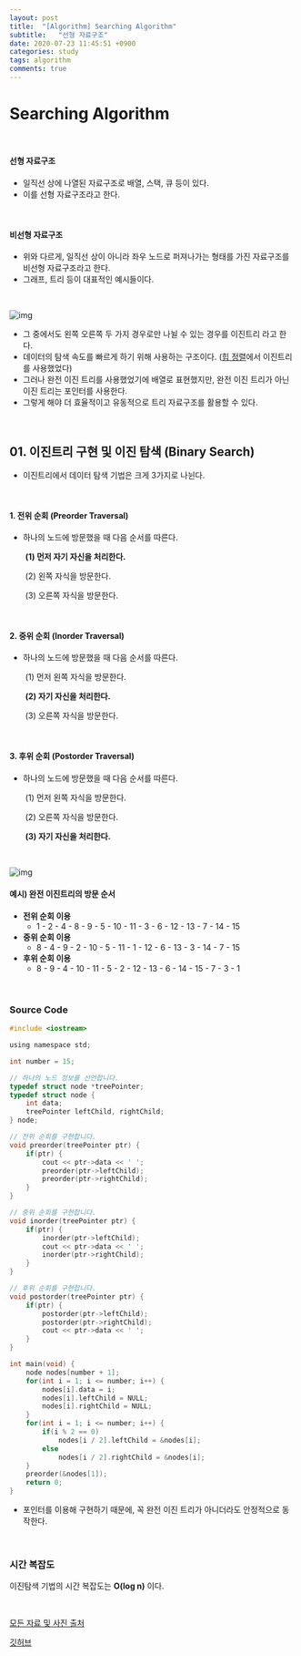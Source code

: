 ```yaml
---
layout: post
title:  "[Algorithm] Searching Algorithm"
subtitle:   "선형 자료구조"
date: 2020-07-23 11:45:51 +0900
categories: study
tags: algorithm
comments: true
---
```


# Searching Algorithm

<br/>

#### 선형 자료구조

* 일직선 상에 나열된 자료구조로 배열, 스택, 큐 등이 있다.
* 이를 선형 자료구조라고 한다.

<br/>

#### 비선형 자료구조

* 위와 다르게, 일직선 상이 아니라 좌우 노드로 퍼져나가는 형태를 가진 자료구조를 비선형 자료구조라고 한다.
* 그래프, 트리 등이 대표적인 예시들이다.

<br/>

![img](https://postfiles.pstatic.net/MjAxODAzMjFfMjYx/MDAxNTIxNTY2NzY4OTI3.b8yIqTXo-LTAd24VTTvBvVUrrmhpgoOB1kZZZc6B-PIg.MlcvZXkLPxps0IXwDEyvdupH-_X8MlE2SAIhQ9ilOcgg.PNG.ndb796/image.png?type=w773)

* 그 중에서도 왼쪽 오른쪽 두 가지 경우로만 나뉠 수 있는 경우를 이진트리 라고 한다.
* 데이터의 탐색 속도를 빠르게 하기 위해 사용하는 구조이다. ([힙 정렬](07_heap-sort.md)에서 이진트리를 사용했었다)
* 그러나 완전 이진 트리를 사용했었기에 배열로 표현했지만, 완전 이진 트리가 아닌 이진 트리는 포인터를 사용한다.
* 그렇게 해야 더 효율적이고 유동적으로 트리 자료구조를 활용할 수 있다.

<br/>

## 01. 이진트리 구현 및 이진 탐색 (Binary Search)

* 이진트리에서 데이터 탐색 기법은 크게 3가지로 나뉜다.

<br/>

#### 1. 전위 순회 (Preorder Traversal)

* 하나의 노드에 방문했을 때 다음 순서를 따른다.

  ​	**(1) 먼저 자기 자신을 처리한다.**

  ​	(2) 왼쪽 자식을 방문한다.

  ​	(3) 오른쪽 자식을 방문한다.

<br/>

#### 2. 중위 순회 (Inorder Traversal)

* 하나의 노드에 방문했을 때 다음 순서를 따른다.

  ​	(1) 먼저 왼쪽 자식을 방문한다.

  ​	**(2) 자기 자신을 처리한다.**

  ​	(3) 오른쪽 자식을 방문한다.

<br/>

#### 3. 후위 순회 (Postorder Traversal)

* 하나의 노드에 방문했을 때 다음 순서를 따른다.

  ​	(1) 먼저 왼쪽 자식을 방문한다.

  ​	(2) 오른쪽 자식을 방문한다.

  ​	**(3) 자기 자신을 처리한다.**

<br/>

![img](https://postfiles.pstatic.net/MjAxODAzMjFfMTAy/MDAxNTIxNTY4NTE0NjAz.xnOMeU4ZjbljDpCnjvBzeMftCqc72qnGELVZNpWXurYg.dxi2tjSse7AihZ-ylEP_sz4ElzF8z1ji1opcUzpGdlgg.PNG.ndb796/image.png?type=w773)

#### 예시) 완전 이진트리의 방문 순서

* **전위 순회 이용**
  * 1 - 2 - 4 - 8 - 9 - 5 - 10 - 11 - 3 - 6 - 12 - 13 - 7 - 14 - 15 
* **중위 순회 이용**
  * 8 - 4 - 9 - 2 - 10 - 5 - 11 - 1 - 12 - 6 - 13 - 3 - 14 - 7 - 15
* **후위 순회 이용**
  * 8 - 9 - 4 - 10 - 11 - 5 - 2 - 12 - 13 - 6 - 14 - 15 - 7 - 3 - 1

<br/>

### Source Code

```c
#include <iostream>

using namespace std;

int number = 15;

// 하나의 노드 정보를 선언합니다. 
typedef struct node *treePointer;
typedef struct node {
	int data;
	treePointer leftChild, rightChild;
} node;

// 전위 순회를 구현합니다.
void preorder(treePointer ptr) {
	if(ptr) {
		cout << ptr->data << ' ';
		preorder(ptr->leftChild);
		preorder(ptr->rightChild);
	}
}

// 중위 순회를 구현합니다. 
void inorder(treePointer ptr) {
	if(ptr) {
		inorder(ptr->leftChild);
		cout << ptr->data << ' ';
		inorder(ptr->rightChild);
	}
}

// 후위 순회를 구현합니다.
void postorder(treePointer ptr) {
	if(ptr) {
		postorder(ptr->leftChild);
		postorder(ptr->rightChild);
		cout << ptr->data << ' ';
	}
} 

int main(void) {
	node nodes[number + 1];
	for(int i = 1; i <= number; i++) {
		nodes[i].data = i;
		nodes[i].leftChild = NULL;
		nodes[i].rightChild = NULL;
	}
	for(int i = 1; i <= number; i++) {
		if(i % 2 == 0)
			nodes[i / 2].leftChild = &nodes[i];
		else
			nodes[i / 2].rightChild = &nodes[i];
	}
	preorder(&nodes[1]);
	return 0;
}
```

* 포인터를 이용해 구현하기 때문에, 꼭 완전 이진 트리가 아니더라도 안정적으로 동작한다.

<br/>

### 시간 복잡도

이진탐색 기법의 시간 복잡도는 **O(log n)** 이다.

<br/>

[모든 자료 및 사진 출처](https://blog.naver.com/PostView.nhn?blogId=ndb796&logNo=221233560789&parentCategoryNo=&categoryNo=&viewDate=&isShowPopularPosts=false&from=postView#)

[깃허브](https://github.com/Sanggoe/Algorithm/tree/master)